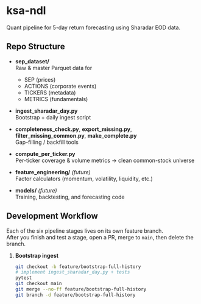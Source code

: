 # ksa-ndl

Quant pipeline for 5-day return forecasting using Sharadar EOD data.

## Repo Structure

- **sep_dataset/**  
  Raw & master Parquet data for  
  - SEP (prices)  
  - ACTIONS (corporate events)  
  - TICKERS (metadata)  
  - METRICS (fundamentals)  

- **ingest_sharadar_day.py**  
  Bootstrap + daily ingest script  

- **completeness_check.py**, **export_missing.py**, **filter_missing_common.py**, **make_complete.py**  
  Gap-filling / backfill tools  

- **compute_per_ticker.py**  
  Per-ticker coverage & volume metrics → clean common-stock universe  

- **feature_engineering/** *(future)*  
  Factor calculators (momentum, volatility, liquidity, etc.)  

- **models/** *(future)*  
  Training, backtesting, and forecasting code  

## Development Workflow

Each of the six pipeline stages lives on its own feature branch.  
After you finish and test a stage, open a PR, merge to `main`, then delete the branch.

1. **Bootstrap ingest**  
   ```bash
   git checkout -b feature/bootstrap-full-history
   # implement ingest_sharadar_day.py + tests
   pytest
   git checkout main
   git merge --no-ff feature/bootstrap-full-history
   git branch -d feature/bootstrap-full-history
